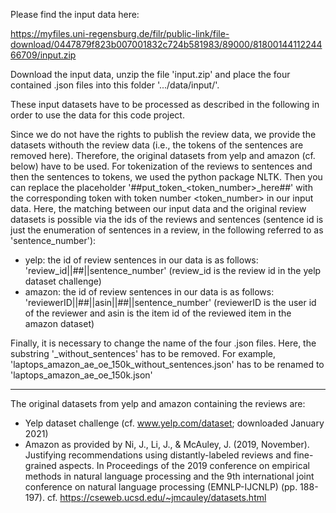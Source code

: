 Please find the input data here:

https://myfiles.uni-regensburg.de/filr/public-link/file-download/0447879f823b007001832c724b581983/89000/8180014411224466709/input.zip

Download the input data, unzip the file 'input.zip' and place the four contained .json files into this folder '.../data/input/'.

These input datasets have to be processed as described in the following in order to use the data for this code project.

Since we do not have the rights to publish the review data, we provide the datasets withouth the review data (i.e., the tokens of the sentences are removed here). Therefore, the original datasets from yelp and amazon (cf. below) have to be used. For tokenization of the reviews to sentences and then the sentences to tokens, we used the python package NLTK. Then you can replace the placeholder '##put_token_<token_number>_here##' with the corresponding token with token number <token_number> in our input data. Here, the matching between our input data and the original review datasets is possible via the ids of the reviews and sentences (sentence id is just the enumeration of sentences in a review, in the following referred to as 'sentence_number'):
- yelp: the id of review sentences in our data is as follows: 'review_id||##||sentence_number' (review_id is the review id in the yelp dataset challenge)
- amazon: the id of review sentences in our data is as follows: 'reviewerID||##||asin||##||sentence_number' (reviewerID is the user id of the reviewer and asin is the item id of the reviewed item in the amazon dataset)

Finally, it is necessary to change the name of the four .json files. Here, the substring '_without_sentences' has to be removed. For example, 'laptops_amazon_ae_oe_150k_without_sentences.json' has to be renamed to 'laptops_amazon_ae_oe_150k.json'

---------

The original datasets from yelp and amazon containing the reviews are:
- Yelp dataset challenge (cf. www.yelp.com/dataset; downloaded January 2021)
- Amazon as provided by Ni, J., Li, J., & McAuley, J. (2019, November). Justifying recommendations using distantly-labeled reviews and fine-grained aspects. In Proceedings of the 2019 conference on empirical methods in natural language processing and the 9th international joint conference on natural language processing (EMNLP-IJCNLP) (pp. 188-197). cf. https://cseweb.ucsd.edu/~jmcauley/datasets.html
